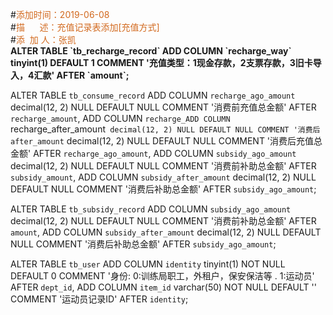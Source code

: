 \#<font color='#D2691E'>添加时间：2019-06-08</font><br/>
\#<font color='#D2691E'>描&nbsp;&nbsp;&nbsp;&nbsp;&nbsp;&nbsp;述：充值记录表添加[充值方式]</font><br/>
\#<font color='#D2691E'>添&nbsp;&nbsp;加&nbsp;人：张凯</font><br/>
<strong>ALTER TABLE \`tb_recharge_record\` ADD COLUMN \`recharge_way\` tinyint(1) DEFAULT 1 COMMENT \'充值类型：1现金存款，2支票存款，3旧卡导入，4汇款\' AFTER \`amount\`;</strong>


ALTER TABLE `tb_consume_record` 
ADD COLUMN `recharge_ago_amount` decimal(12, 2) NULL DEFAULT NULL COMMENT '消费前充值总金额' AFTER `recharge_amount`,
ADD COLUMN `recharge_ADD COLUMN `recharge_after_amount` decimal(12, 2) NULL DEFAULT NULL COMMENT '消费后after_amount` decimal(12, 2) NULL DEFAULT NULL COMMENT '消费后充值总金额' AFTER `recharge_ago_amount`,
ADD COLUMN `subsidy_ago_amount` decimal(12, 2) NULL DEFAULT NULL COMMENT '消费前补助总金额' AFTER `subsidy_amount`,
ADD COLUMN `subsidy_after_amount` decimal(12, 2) NULL DEFAULT NULL COMMENT '消费后补助总金额' AFTER `subsidy_ago_amount`;

ALTER TABLE `tb_subsidy_record` 
ADD COLUMN `subsidy_ago_amount` decimal(12, 2) NULL DEFAULT NULL COMMENT '消费前补助总金额' AFTER `amount`,
ADD COLUMN `subsidy_after_amount` decimal(12, 2) NULL DEFAULT NULL COMMENT '消费后补助总金额' AFTER `subsidy_ago_amount`;

ALTER TABLE `tb_user`
ADD COLUMN `identity` tinyint(1) NOT NULL DEFAULT 0 COMMENT '身份: 0:训练局职工，外租户，保安保洁等 . 1:运动员' AFTER `dept_id`,
ADD COLUMN `item_id` varchar(50) NOT NULL DEFAULT '' COMMENT '运动员记录ID' AFTER `identity`;

